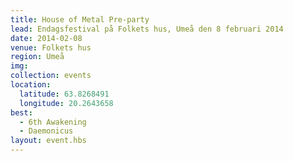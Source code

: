 ```yaml
---
title: House of Metal Pre-party
lead: Endagsfestival på Folkets hus, Umeå den 8 februari 2014
date: 2014-02-08
venue: Folkets hus
region: Umeå
img:
collection: events
location:
  latitude: 63.8268491
  longitude: 20.2643658
best:
  - 6th Awakening
  - Daemonicus
layout: event.hbs
---
```

